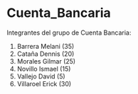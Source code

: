 # Cuenta_Bancaria
Integrantes del grupo de Cuenta Bancaria:

1. Barrera Melani (35)
2. Cataña Dennis (20)
3. Morales Gilmar (25)
4. Novillo Ismael (15)
5. Vallejo David (5)
6. Villaroel Erick (30)
